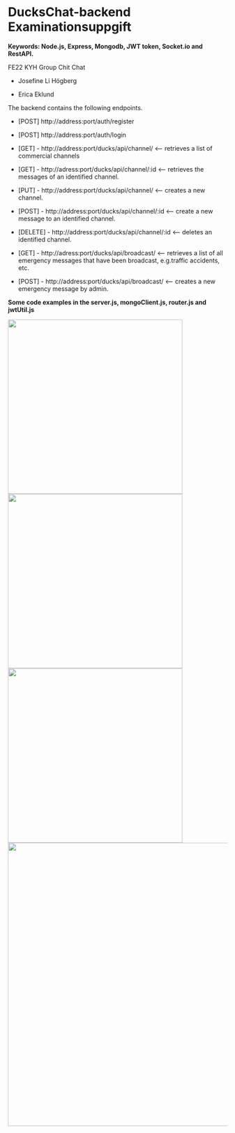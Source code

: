 # DucksChat-backend Examinationsuppgift 
**Keywords: Node.js, Express, Mongodb, JWT token, Socket.io and RestAPI.**

FE22 KYH Group Chit Chat

* Josefine Li Högberg

* Erica Eklund

The backend contains the following endpoints. 

* [POST] http://address:port/auth/register

* [POST] http://address:port/auth/login

* [GET] - http://address:port/ducks/api/channel/ <-- retrieves a list of commercial channels

* [GET] - http://adress:port/ducks/api/channel/:id <-- retrieves the messages of an identified channel.

* [PUT] - http://address:port/ducks/api/channel/ <-- creates a new channel. 

* [POST] - http://address:port/ducks/api/channel/:id <-- create a new message to an identified channel.

* [DELETE] - http://address:port/ducks/api/channel/:id <-- deletes an identified channel.

* [GET] - http://adress:port/ducks/api/broadcast/ <-- retrieves a list of all emergency messages that have been broadcast, e.g.traffic accidents, etc. 

* [POST] - http://address:port/ducks/api/broadcast/ <-- creates a new emergency message by admin.

**Some code examples in the server.js, mongoClient.js, router.js and jwtUtil.js**

<img width="400" src="https://user-images.githubusercontent.com/97985695/232014518-16ee9981-9277-4e6c-9145-9e87688ed48a.png">   <img width="400" src="https://user-images.githubusercontent.com/97985695/232014401-972f5a2d-310d-49de-8987-702d604b5458.png">    <img width="400" src="https://user-images.githubusercontent.com/97985695/232016403-8a42117a-eebf-4c51-9ada-161a81850bce.png">    <img width="650" src="https://user-images.githubusercontent.com/97985695/232014497-3c2d0f0e-e7c0-474a-a577-6e28a60d9cb9.png">

